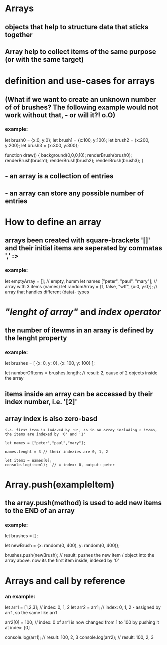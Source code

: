 # Arrays

## objects that help to structure data that sticks together
## Array help to collect items of the same purpose (or with the same target)


# definition and use-cases for arrays

## (What if we want to create an unknown number of of brushes? The following example would not work without that, - or will it?! o.O)

### example:

let brush0 = {x:0, y:0};
let brush1 = {x:100, y:100};
let brush2 = {x:200, y:200};
let brush3 = {x:300, y:300};

function draw() {
    background(0,0,0,10);
    renderBrush(brush0);
    renderBrush(brush1);
    renderBrush(brush2);
    renderBrush(brush3);
}

## - an array is a collection of entries
## - an array can store any possible number of entries


# How to define an array

## arrays been created with square-brackets '[]' and their initial items are seperated by commatas ',' :>

### example:

let emptyArray = []; // empty, humm
let names ["peter", "paul", "mary"]; // array with 3 items (names)
let randomArray = [1, false, "wtf", {x:0, y:0}]; // array that handles different (data)- types


# *"lenght of array"* and *index operator*

## the number of itewms in an araay is defined by the lenght property

### example:

let brushes = [
    {x: 0, y: 0},
    {x: 100, y: 100}
];

let numberOfItems = brushes.length; // result: 2, cause of 2 objects inside the array

## items inside an array can be accessed by their index number, i.e. '[2]'
## array index is also zero-basd
    i.e. first item is indexed by '0', so in an array including 2 items, the items are indexed by '0' and '1'

    let names = ["peter","paul","mary"];

    names.lenght = 3 // their indezies are 0, 1, 2

    let item1 = names[0];
    console.log(item1);  // = index: 0, output: peter


# Array.push(exampleItem)

## the array.push(method) is used to add new items to the END of an array

### example:

let brushes = [];

let newBrush = {x: random(0, 400), y: random(0, 400)};

brushes.push(newBrush);  //  result: pushes the new item / object into the array above. now its the first item inside, indexed by '0'

# Arrays and call by reference

### an example: 

let arr1 = [1,2,3]; // index: 0, 1, 2
let arr2 = arr1;    // index: 0, 1, 2 - assigned by arr1, so the same like arr1

arr2[0] = 100;      // index: 0 of arr1 is now changed from 1 to 100 by pushing it at index: [0]

console.log(arr1);  // result: 100, 2, 3
console.log(arr2);  // result: 100, 2, 3
